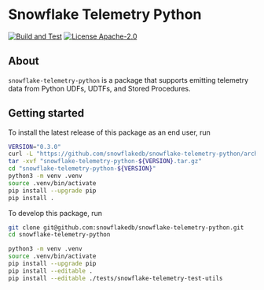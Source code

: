 # Snowflake Telemetry Python

[![Build and Test](https://github.com/snowflakedb/snowflake-telemetry-python/actions/workflows/build-test.yml/badge.svg)](https://github.com/snowflakedb/snowflake-telemetry-python/actions/workflows/build-test.yml)
[![License Apache-2.0](https://img.shields.io/:license-Apache%202-brightgreen.svg)](http://www.apache.org/licenses/LICENSE-2.0.txt)

## About

`snowflake-telemetry-python` is a package that supports emitting telemetry data from Python UDFs, UDTFs, and Stored Procedures.

## Getting started

To install the latest release of this package as an end user, run

```bash
VERSION="0.3.0"
curl -L "https://github.com/snowflakedb/snowflake-telemetry-python/archive/refs/tags/v${VERSION}.tar.gz" > "snowflake-telemetry-python-${VERSION}.tar.gz"
tar -xvf "snowflake-telemetry-python-${VERSION}.tar.gz"
cd "snowflake-telemetry-python-${VERSION}"
python3 -m venv .venv
source .venv/bin/activate
pip install --upgrade pip
pip install .
```

To develop this package, run

```bash
git clone git@github.com:snowflakedb/snowflake-telemetry-python.git
cd snowflake-telemetry-python

python3 -m venv .venv
source .venv/bin/activate
pip install --upgrade pip
pip install --editable .
pip install --editable ./tests/snowflake-telemetry-test-utils
```
